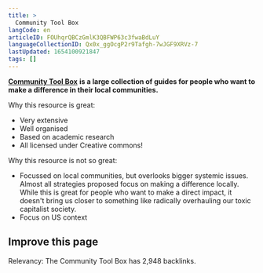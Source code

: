 ```yaml
---
title: >
  Community Tool Box
langCode: en
articleID: FOUhqrQBCzGmlK3QBFWP63c3fwaBdLuY
languageCollectionID: Qx0x_ggOcgP2r9Tafgh-7wJGF9XRVz-7
lastUpdated: 1654100921847
tags: []
---
```


[**Community Tool Box**](https://ctb.ku.edu/en) **is a large collection of guides for people who want to make a difference in their local communities.**

Why this resource is great:

-   Very extensive
-   Well organised
-   Based on academic research
-   All licensed under Creative commons!

Why this resource is not so great:

-   Focussed on local communities, but overlooks bigger systemic issues. Almost all strategies proposed focus on making a difference locally. While this is great for people who want to make a direct impact, it doesn't bring us closer to something like radically overhauling our toxic capitalist society.
-   Focus on US context

## Improve this page

Relevancy: The Community Tool Box has 2,948 backlinks.